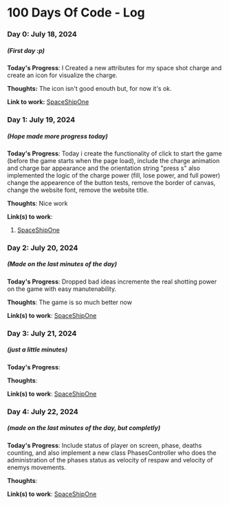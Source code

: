 # 100 Days Of Code - Log

### Day 0: July 18, 2024
##### (First day :p)

**Today's Progress**: I Created a new attributes for my space shot charge and create an icon for visualize the charge.

**Thoughts:** The icon isn't good enouth but, for now it's ok.

**Link to work:** [SpaceShipOne](https://github.com/LucasViniciusLima/space-ship-one)

### Day 1: July 19, 2024
##### (Hope made more progress today)

**Today's Progress**: Today i create the functionality of click to start the game (before the game starts when the page load), include the charge animation and charge bar appearance and the orientation string "press s" also implemented the logic of the charge power (fill, lose power, and full power) change the appearence of the button tests, remove the border of canvas, change the website font, remove the website title.

**Thoughts**: Nice work

**Link(s) to work**: 
1. [SpaceShipOne](https://github.com/LucasViniciusLima/space-ship-one)

### Day 2: July 20, 2024
##### (Made on the last minutes of the day)

**Today's Progress**: Dropped bad ideas incremente the real shotting power on the game with easy manutenability.

**Thoughts**: The game is so much better now

**Link(s) to work**: [SpaceShipOne](https://github.com/LucasViniciusLima/space-ship-one)

### Day 3: July 21, 2024
##### (just a little minutes)

**Today's Progress**: 

**Thoughts**: 

**Link(s) to work**: [SpaceShipOne](https://github.com/LucasViniciusLima/space-ship-one)

### Day 4: July 22, 2024
##### (made on the last minutes of the day, but completly)

**Today's Progress**: Include status of player on screen, phase, deaths counting, and also implement a new class PhasesController who does the administration of
the phases status as velocity of respaw and velocity of enemys movements.

**Thoughts**: 

**Link(s) to work**: [SpaceShipOne](https://github.com/LucasViniciusLima/space-ship-one)